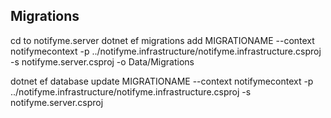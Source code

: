 ## Migrations
cd to notifyme.server
dotnet ef migrations add MIGRATIONAME --context notifymecontext -p ../notifyme.infrastructure/notifyme.infrastructure.csproj -s notifyme.server.csproj -o Data/Migrations

dotnet ef database update MIGRATIONAME --context notifymecontext -p ../notifyme.infrastructure/notifyme.infrastructure.csproj -s notifyme.server.csproj